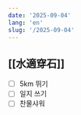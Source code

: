 ```yaml
---
date: '2025-09-04'
lang: 'en'
slug: '/2025-09-04'
---
```


## [[水適穿石]]

- [ ] 5km 뛰기
- [ ] 일지 쓰기
- [ ] 찬물샤워

